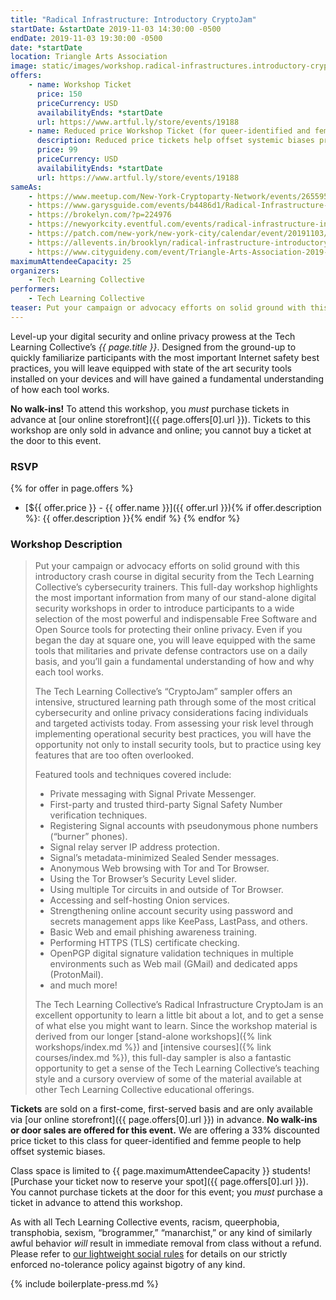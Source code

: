 ```yaml
---
title: "Radical Infrastructure: Introductory CryptoJam"
startDate: &startDate 2019-11-03 14:30:00 -0500
endDate: 2019-11-03 19:30:00 -0500
date: *startDate
location: Triangle Arts Association
image: static/images/workshop.radical-infrastructures.introductory-cryptojam.rectangle.png
offers:
    - name: Workshop Ticket
      price: 150
      priceCurrency: USD
      availabilityEnds: *startDate
      url: https://www.artful.ly/store/events/19188
    - name: Reduced price Workshop Ticket (for queer-identified and femme people)
      description: Reduced price tickets help offset systemic biases prevalent in society and in the cybersecurity industry especially.
      price: 99
      priceCurrency: USD
      availabilityEnds: *startDate
      url: https://www.artful.ly/store/events/19188
sameAs:
    - https://www.meetup.com/New-York-Cryptoparty-Network/events/265595786/
    - https://www.garysguide.com/events/b4486d1/Radical-Infrastructure-Introductory-CryptoJam
    - https://brokelyn.com/?p=224976
    - https://newyorkcity.eventful.com/events/radical-infrastructure-introductory-cryptojam-/E0-001-131425135-4
    - https://patch.com/new-york/new-york-city/calendar/event/20191103/667649/radical-infrastructure-introductory-cryptojam
    - https://allevents.in/brooklyn/radical-infrastructure-introductory-cryptojam/80002065172119
    - https://www.cityguideny.com/event/Triangle-Arts-Association-2019-11-03-2019-11-03
maximumAttendeeCapacity: 25
organizers:
    - Tech Learning Collective
performers:
    - Tech Learning Collective
teaser: Put your campaign or advocacy efforts on solid ground with this introductory crash course in digital security from the Tech Learning Collective&rsquo;s cybersecurity trainers. You&rsquo;ll leave equipped with the same tools that militaries and private defense contractors use on a daily basis.
---
```


Level-up your digital security and online privacy prowess at the Tech Learning Collective&rsquo;s *{{ page.title }}*. Designed from the ground-up to quickly familiarize participants with the most important Internet safety best practices, you will leave equipped with state of the art security tools installed on your devices and will have gained a fundamental understanding of how each tool works.

**No walk-ins!** To attend this workshop, you *must* purchase tickets in advance at [our online storefront]({{ page.offers[0].url }}). Tickets to this workshop are only sold in advance and online; you cannot buy a ticket at the door to this event.

### RSVP

{% for offer in page.offers %}
* [${{ offer.price }} - {{ offer.name }}]({{ offer.url }}){% if offer.description %}: {{ offer.description }}{% endif %}
{% endfor %}

### Workshop Description

> Put your campaign or advocacy efforts on solid ground with this introductory crash course in digital security from the Tech Learning Collective&rsquo;s cybersecurity trainers. This full-day workshop highlights the most important information from many of our stand-alone digital security workshops in order to introduce participants to a wide selection of the most powerful and indispensable Free Software and Open Source tools for protecting their online privacy. Even if you began the day at square one, you will leave equipped with the same tools that militaries and private defense contractors use on a daily basis, and you&rsquo;ll gain a fundamental understanding of how and why each tool works.
> 
> The Tech Learning Collective&rsquo;s &ldquo;CryptoJam&rdquo; sampler offers an intensive, structured learning path through some of the most critical cybersecurity and online privacy considerations facing individuals and targeted activists today. From assessing your risk level through implementing operational security best practices, you will have the opportunity not only to install security tools, but to practice using key features that are too often overlooked.
> 
> Featured tools and techniques covered include:
> 
> * Private messaging with Signal Private Messenger.
> * First-party and trusted third-party Signal Safety Number verification techniques.
> * Registering Signal accounts with pseudonymous phone numbers (&ldquo;burner&rdquo; phones).
> * Signal relay server IP address protection.
> * Signal&rsquo;s metadata-minimized Sealed Sender messages.
> * Anonymous Web browsing with Tor and Tor Browser.
> * Using the Tor Browser&rsquo;s Security Level slider.
> * Using multiple Tor circuits in and outside of Tor Browser.
> * Accessing and self-hosting Onion services.
> * Strengthening online account security using password and secrets management apps like KeePass, LastPass, and others.
> * Basic Web and email phishing awareness training.
> * Performing HTTPS (TLS) certificate checking.
> * OpenPGP digital signature validation techniques in multiple environments such as Web mail (GMail) and dedicated apps (ProtonMail).
> * and much more!
> 
> The Tech Learning Collective&rsquo;s Radical Infrastructure CryptoJam is an excellent opportunity to learn a little bit about a lot, and to get a sense of what else you might want to learn. Since the workshop material is derived from our longer [stand-alone workshops]({% link workshops/index.md %}) and [intensive courses]({% link courses/index.md %}), this full-day sampler is also a fantastic opportunity to get a sense of the Tech Learning Collective&rsquo;s teaching style and a cursory overview of some of the material available at other Tech Learning Collective educational offerings.

**Tickets** are sold on a first-come, first-served basis and are only available via [our online storefront]({{ page.offers[0].url }}) in advance. **No walk-ins or door sales are offered for this event.** We are offering a 33% discounted price ticket to this class for queer-identified and femme people to help offset systemic biases.

Class space is limited to {{ page.maximumAttendeeCapacity }} students! [Purchase your ticket now to reserve your spot]({{ page.offers[0].url }}). You cannot purchase tickets at the door for this event; you *must* purchase a ticket in advance to attend this workshop.

As with all Tech Learning Collective events, racism, queerphobia, transphobia, sexism, &ldquo;brogrammer,&rdquo; &ldquo;manarchist,&rdquo; or any kind of similarly awful behavior *will* result in immediate removal from class without a refund. Please refer to [our lightweight social rules](https://github.com/AnarchoTechNYC/meta/wiki/Social-rules) for details on our strictly enforced no-tolerance policy against bigotry of any kind.

{% include boilerplate-press.md %}

